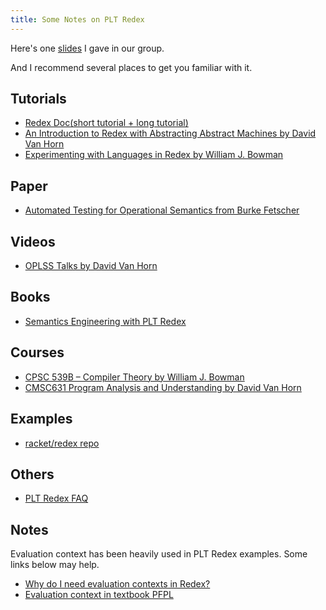 ```yaml
---
title: Some Notes on PLT Redex
---
```


Here's one [slides](/slides/intro-to-redex.pdf) I gave in our group.

And I recommend several places to get you familiar with it.

## Tutorials
* [Redex Doc(short tutorial + long tutorial)](https://docs.racket-lang.org/redex/index.html)
* [An Introduction to Redex with Abstracting Abstract Machines by David Van Horn](https://dvanhorn.github.io/redex-aam-tutorial/)
* [Experimenting with Languages in Redex by William J. Bowman](https://williamjbowman.com/doc/experimenting-with-redex/index.html)

## Paper

* [Automated Testing for Operational Semantics from Burke Fetscher](https://plt.eecs.northwestern.edu/fetscher-phd.pdf)

## Videos
* [OPLSS Talks by David Van Horn](https://www.youtube.com/playlist?list=PL0DsGHMPLUWXFt7slbLYijUBFSJzsPVze)

## Books
* [Semantics Engineering with PLT Redex](https://redex.racket-lang.org/sewpr-preface.html)

## Courses
* [CPSC 539B – Compiler Theory by William J. Bowman](https://www.williamjbowman.com/teaching/2019/w2/cpsc539b/index.html)
* [CMSC631 Program Analysis and Understanding by David Van Horn](https://www.cs.umd.edu/class/spring2014/cmsc631/notes.pdf)

## Examples
* [racket/redex repo](https://github.com/racket/redex/tree/master/redex-examples/redex/examples)

## Others
* [PLT Redex FAQ](http://prl.ccs.neu.edu/blog/2017/09/25/plt-redex-faq/)

## Notes

Evaluation context has been heavily used in PLT Redex examples. Some links below may help.

* [Why do I need evaluation contexts in Redex?](https://stackoverflow.com/questions/42010495/why-do-i-need-evaluation-contexts-in-redex)
* [Evaluation context in textbook PFPL]()
